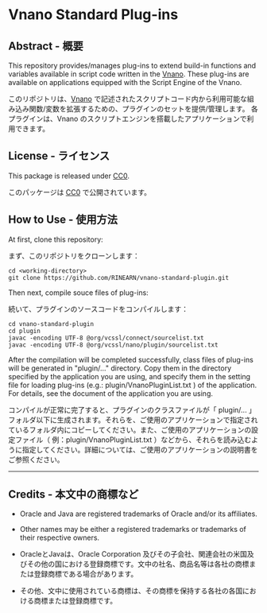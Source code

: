 # Vnano Standard Plug-ins


## Abstract - 概要

This repository provides/manages plug-ins to extend build-in functions and variables available in script code written in the [Vnano](https://www.vcssl.org/en-us/vnano/). These plug-ins are available on applications equipped with the Script Engine of the Vnano.

このリポジトリは、[Vnano](https://www.vcssl.org/en-us/vnano/) で記述されたスクリプトコード内から利用可能な組み込み関数/変数を拡張するための、プラグインのセットを提供/管理します。
各プラグインは、Vnano のスクリプトエンジンを搭載したアプリケーションで利用できます。


## License - ライセンス

This package is released under [CC0](https://creativecommons.org/publicdomain/zero/1.0/deed).

このパッケージは [CC0](https://creativecommons.org/publicdomain/zero/1.0/deed.ja) で公開されています。


## How to Use - 使用方法

At first, clone this repository:

まず、このリポジトリをクローンします：

    cd <working-directory>
    git clone https://github.com/RINEARN/vnano-standard-plugin.git

Then next, compile souce files of plug-ins:

続いて、プラグインのソースコードをコンパイルします：

    cd vnano-standard-plugin
    cd plugin
    javac -encoding UTF-8 @org/vcssl/connect/sourcelist.txt
    javac -encoding UTF-8 @org/vcssl/nano/plugin/sourcelist.txt

After the compilation will be completed successfully, class files of plug-ins will be generated in "plugin/..." directory. Copy them in the directory specified by the application you are using, 
and specify them in the setting file for loading plug-ins (e.g.: plugin/VnanoPluginList.txt ) of the application.
For details, see the document of the application you are using.

コンパイルが正常に完了すると、プラグインのクラスファイルが「 plugin/... 」フォルダ以下に生成されます。それらを、ご使用のアプリケーションで指定されているフォルダ内にコピーしてください。また、ご使用のアプリケーションの設定ファイル（ 例：plugin/VnanoPluginList.txt ）などから、それらを読み込むように指定してください。詳細については、ご使用のアプリケーションの説明書をご参照ください。


---

## Credits - 本文中の商標など

- Oracle and Java are registered trademarks of Oracle and/or its affiliates. 

- Other names may be either a registered trademarks or trademarks of their respective owners. 

- OracleとJavaは、Oracle Corporation 及びその子会社、関連会社の米国及びその他の国における登録商標です。文中の社名、商品名等は各社の商標または登録商標である場合があります。

- その他、文中に使用されている商標は、その商標を保持する各社の各国における商標または登録商標です。

